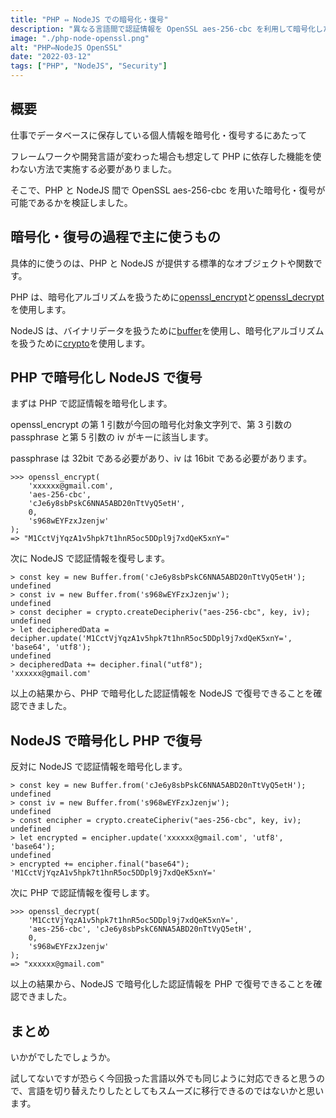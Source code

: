 ```yaml
---
title: "PHP ⇔ NodeJS での暗号化・復号"
description: "異なる言語間で認証情報を OpenSSL aes-256-cbc を利用して暗号化したものを複合できるかどうかをPHP,NodeJSを例に検証しました。"
image: "./php-node-openssl.png"
alt: "PHP⇔NodeJS OpenSSL"
date: "2022-03-12"
tags: ["PHP", "NodeJS", "Security"]
---
```


## 概要

仕事でデータベースに保存している個人情報を暗号化・復号するにあたって

フレームワークや開発言語が変わった場合も想定して PHP に依存した機能を使わない方法で実施する必要がありました。

そこで、PHP と NodeJS 間で OpenSSL aes-256-cbc を用いた暗号化・復号が可能であるかを検証しました。

## 暗号化・復号の過程で主に使うもの

具体的に使うのは、PHP と NodeJS が提供する標準的なオブジェクトや関数です。

PHP は、暗号化アルゴリズムを扱うために[openssl_encrypt](https://www.php.net/manual/ja/function.openssl-encrypt.php)と[openssl_decrypt](https://www.php.net/manual/ja/function.openssl-decrypt.php)を使用します。

NodeJS は、バイナリデータを扱うために[buffer](https://nodejs.org/api/buffer.html)を使用し、暗号化アルゴリズムを扱うために[crypto](https://nodejs.org/api/crypto.html)を使用します。

## PHP で暗号化し NodeJS で復号

まずは PHP で認証情報を暗号化します。

openssl_encrypt の第 1 引数が今回の暗号化対象文字列で、第 3 引数の passphrase と第 5 引数の iv がキーに該当します。

passphrase は 32bit である必要があり、iv は 16bit である必要があります。

```
>>> openssl_encrypt(
    'xxxxxx@gmail.com',
    'aes-256-cbc',
    'cJe6y8sbPskC6NNA5ABD20nTtVyQ5etH',
    0,
    's968wEYFzxJzenjw'
);
=> "M1CctVjYqzA1v5hpk7t1hnR5oc5DDpl9j7xdQeK5xnY="

```

次に NodeJS で認証情報を復号します。

```
> const key = new Buffer.from('cJe6y8sbPskC6NNA5ABD20nTtVyQ5etH');
undefined
> const iv = new Buffer.from('s968wEYFzxJzenjw');
undefined
> const decipher = crypto.createDecipheriv("aes-256-cbc", key, iv);
undefined
> let decipheredData = decipher.update('M1CctVjYqzA1v5hpk7t1hnR5oc5DDpl9j7xdQeK5xnY=', 'base64', 'utf8');
undefined
> decipheredData += decipher.final("utf8");
'xxxxxx@gmail.com'

```

以上の結果から、PHP で暗号化した認証情報を NodeJS で復号できることを確認できました。

## NodeJS で暗号化し PHP で復号

反対に NodeJS で認証情報を暗号化します。

```
> const key = new Buffer.from('cJe6y8sbPskC6NNA5ABD20nTtVyQ5etH');
undefined
> const iv = new Buffer.from('s968wEYFzxJzenjw');
undefined
> const encipher = crypto.createCipheriv("aes-256-cbc", key, iv);
undefined
> let encrypted = encipher.update('xxxxxx@gmail.com', 'utf8', 'base64');
undefined
> encrypted += encipher.final("base64");
'M1CctVjYqzA1v5hpk7t1hnR5oc5DDpl9j7xdQeK5xnY='

```

次に PHP で認証情報を復号します。

```
>>> openssl_decrypt(
    'M1CctVjYqzA1v5hpk7t1hnR5oc5DDpl9j7xdQeK5xnY=',
    'aes-256-cbc', 'cJe6y8sbPskC6NNA5ABD20nTtVyQ5etH',
    0,
    's968wEYFzxJzenjw'
);
=> "xxxxxx@gmail.com"

```

以上の結果から、NodeJS で暗号化した認証情報を PHP で復号できることを確認できました。

## まとめ

いかがでしたでしょうか。

試してないですが恐らく今回扱った言語以外でも同じように対応できると思うので、言語を切り替えたりしたとしてもスムーズに移行できるのではないかと思います。

